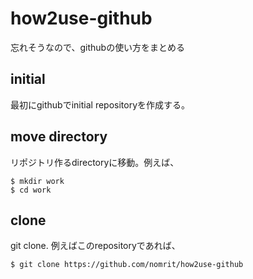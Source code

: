 # how2use-github
忘れそうなので、githubの使い方をまとめる

## initial

最初にgithubでinitial repositoryを作成する。

## move directory

リポジトリ作るdirectoryに移動。例えば、
```
$ mkdir work
$ cd work 
```
## clone

git clone.
例えばこのrepositoryであれば、

```
$ git clone https://github.com/nomrit/how2use-github
```

